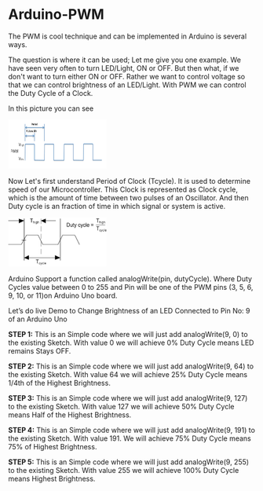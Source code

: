 # Arduino-PWM
<p>The PWM is cool technique and can be implemented in Arduino is several ways.</p>

<p>The question is where it can be used; Let me give you one example. We have seen very often to turn LED/Light, ON or OFF. But then what, if we don't want to turn either ON or OFF. Rather we want to control voltage so that we can control brightness of an LED/Light. With PWM we can control the Duty Cycle of a Clock.</p>

<p>In this picture you can see</p>
<img src="https://github.com/binaryupdates/Arduino-PWM/blob/master/pwm_1.png" alt="display this" width=200 height=100 >

<p>Now Let's first understand Period of Clock (Tcycle). It is used to determine speed of our Microcontroller. This Clock is represented as Clock cycle, which is the amount of time between two pulses of an Oscillator. And then Duty cycle is an fraction of time in which signal or system is active.</p>
<img src="https://github.com/binaryupdates/Arduino-PWM/blob/master/clock_period.png" alt="display this" width=200 height=100 >

Arduino Support a function called analogWrite(pin, dutyCycle). Where Duty Cycles value between 0 to 255 and Pin will be one of the PWM pins (3, 5, 6, 9, 10, or 11)on Arduino Uno board.

Let’s do live Demo to Change Brightness of an LED Connected to Pin No: 9 of an Arduino Uno

<b>STEP 1:</b>
This is an Simple code where we will just add analogWrite(9, 0) to the existing Sketch. With value 0 we will achieve 0% Duty Cycle means LED remains Stays OFF.




<b>STEP 2:</b>
This is an Simple code where we will just add analogWrite(9, 64) to the existing Sketch. With value 64 we will achieve 25% Duty Cycle means 1/4th of the Highest Brightness.




<b>STEP 3:</b>
This is an Simple code where we will just add analogWrite(9, 127) to the existing Sketch. With value 127 we will achieve 50% Duty Cycle means Half of the Highest Brightness.



<b>STEP 4:</b>
This is an Simple code where we will just add analogWrite(9, 191) to the existing Sketch. With value 191. We will achieve 75% Duty Cycle means 75% of Highest Brightness.



<b>STEP 5:</b>
This is an Simple code where we will just add analogWrite(9, 255) to the existing Sketch. With value 255 we will achieve 100% Duty Cycle means Highest Brightness.




